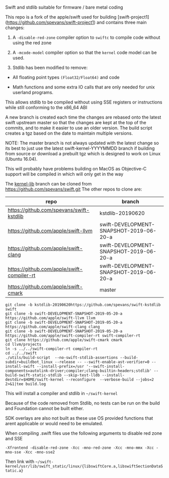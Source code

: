 Swift and stdlib suitable for firmware / bare metal coding


This repo is a fork of the apple/swift used for building [swift-project1]
(https://github.com/spevans/swift-project1) and contains three main changes:

1. A `-disable-red-zone` compiler option to `swiftc` to compile code without
   using the red zone


2. A `-mcode-model` compiler option so that the `kernel` code model can be
   used.

3. Stdlib has been modified to remove:

- All floating point types `(Float32/Float64)` and code

- Math functions and some extra IO calls that are only needed for unix userland
programs.

This allows stdlib to be compiled without using SSE registers or instructions
while still conforming to the x86_64 ABI


A new branch is created each time the changes are rebased onto the latest swift
upstream master so that the changes are kept at the top of the commits, and to
make it easier to use an older version. The build script creates a tgz based on
the date to maintain multiple versions.

NOTE: The master branch is not always updated with the latest change so its best
to just use the latest swift-kernel-YYYYMMDD branch if building from source or
download a prebuilt tgz which is designed to work on Linux (Ubuntu 16.04).

This will probably have problems building on MacOS as Objective-C support will
be compiled in which will only get in the way



The [kernel-lib](https://github.com/spevans/swift/tree/kernel-lib)
branch can be cloned from https://github.com/spevans/swift.git The other repos
to clone are:

| repo                                       | branch                       |
|--------------------------------------------|------------------------------|
| https://github.com/spevans/swift-kstdlib   | kstdlib-20190620             |
| https://github.com/apple/swift-llvm        | swift-DEVELOPMENT-SNAPSHOT-2019-06-20-a |
| https://github.com/apple/swift-clang       | swift-DEVELOPMENT-SNAPSHOT-2019-06-20-a |
| https://github.com/apple/swift-compiler-rt | swift-DEVELOPMENT-SNAPSHOT-2019-06-20-a |
| https://github.com/apple/swift-cmark       | master                       |


```
git clone -b kstdlib-20190620https://github.com/spevans/swift-kstdlib swift
git clone -b swift-DEVELOPMENT-SNAPSHOT-2019-05-20-a https://github.com/apple/swift-llvm llvm
git clone -b swift-DEVELOPMENT-SNAPSHOT-2019-05-20-a https://github.com/apple/swift-clang clang
git clone -b swift-DEVELOPMENT-SNAPSHOT-2019-05-20-a https://github.com/apple/swift-compiler-rt swift-compiler-rt
git clone https://github.com/apple/swift-cmark cmark
cd llvm/projects
ln -s ../../swift-compiler-rt compiler-rt
cd ../../swift
./utils/build-script  --no-swift-stdlib-assertions --build-subdir=buildbot_linux --release -- --swift-enable-ast-verifier=0 --install-swift --install-prefix=/usr '--swift-install-components=autolink-driver;compiler;clang-builtin-headers;stdlib' --build-swift-static-stdlib --skip-test-lldb --install-destdir=$HOME/swift-kernel --reconfigure  --verbose-build --jobs=2 2>&1|tee build.log
```

This will install a compiler and stdlib in `~/swift-kernel`


Because of the code removed from Stdlib, no tests can be run on the build and
Foundation cannot be built either.

SDK overlays are also not built as these use OS provided functions that arent
applicable or would need to be emulated.

When compiling .swift files use the following arguments to disable red zone and
SSE

`-Xfrontend -disable-red-zone -Xcc -mno-red-zone -Xcc -mno-mmx -Xcc -mno-sse -Xcc -mno-sse2`

Then link with `~/swift-kernel/usr/lib/swift_static/linux/{libswiftCore.a,libswiftSectionDataStatic.a}`
